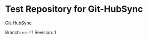 # Test Repository for Git-HubSync

[Git-HubSync](https://github.com/iquiw/git-hubsync)

Branch: `no-ff`
Revision: 1
